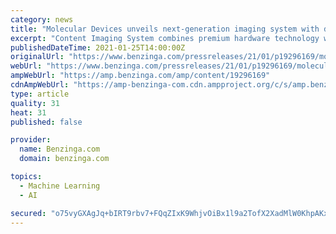 ```yaml
---
category: news
title: "Molecular Devices unveils next-generation imaging system with deep learning technology"
excerpt: "Content Imaging System combines premium hardware technology with a self-learning software analysis workflow for"
publishedDateTime: 2021-01-25T14:00:00Z
originalUrl: "https://www.benzinga.com/pressreleases/21/01/p19296169/molecular-devices-unveils-next-generation-imaging-system-with-deep-learning-technology"
webUrl: "https://www.benzinga.com/pressreleases/21/01/p19296169/molecular-devices-unveils-next-generation-imaging-system-with-deep-learning-technology"
ampWebUrl: "https://amp.benzinga.com/amp/content/19296169"
cdnAmpWebUrl: "https://amp-benzinga-com.cdn.ampproject.org/c/s/amp.benzinga.com/amp/content/19296169"
type: article
quality: 31
heat: 31
published: false

provider:
  name: Benzinga.com
  domain: benzinga.com

topics:
  - Machine Learning
  - AI

secured: "o75vyGXAgJq+bIRT9rbv7+FQqZIxK9WhjvOiBx1l9a2TofX2XadMlW0KhpAKxn+zQB+kQHZlWAoiGfcrkV6kqqD6eKViYH9dvK+S1F61bcN92cVUAbXEtcLqMEydy0V5gRTScdKVhBnLYN34wJlyoNV5gp44SDjapIzb3U5/7J2eBXZcE8+OEVtmYy8LDFzICfgrA9nxSpv2PX3efr89U7Ee78ok+IzEIcIItVcq7vhIL5FclH1FPH1nRHxVnlqOEy41mi+FeFtJCLzRq38VPmgrbndbxAc8WYbvrAHH3Pv86V4GRdHrtE+52wyNr+Z2KoDrn242N+LKsFIN7qDdpUG31xObp/EDlXZyj7Sv6aQ=;TJhr3cPpSuTwVkWQdxPwCg=="
---
```


